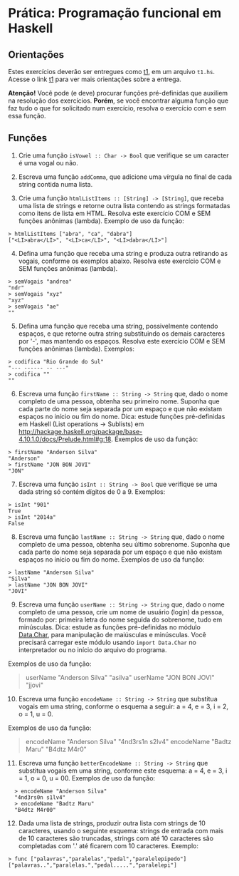 # Prática: Programação funcional em Haskell

## Orientações

Estes exercícios deverão ser entregues como [t1](../../../trabalhos/t1), em um arquivo `t1.hs`. Acesse o link [t1](../../../trabalhos/t1) para ver mais orientações sobre a entrega.

**Atenção!** Você pode (e deve) procurar funções pré-definidas que auxiliem na resolução dos exercícios. **Porém**, se você encontrar alguma função que faz tudo o que for solicitado num exercício, resolva o exercício com e sem essa função.


## Funções


1. Crie uma função `isVowel :: Char -> Bool` que verifique se um caracter é uma vogal ou não.

2. Escreva uma função `addComma`, que adicione uma vírgula no final de cada string contida numa lista.

3. Crie uma função `htmlListItems :: [String] -> [String]`, que receba uma lista de strings e retorne outra lista contendo as strings formatadas como itens de lista em HTML. Resolva este exercício COM e SEM funções anônimas (lambda). Exemplo de uso da função:

  ```
  > htmlListItems ["abra", "ca", "dabra"]
  ["<LI>abra</LI>", "<LI>ca</LI>", "<LI>dabra</LI>"]
  ```

4. Defina uma função que receba uma string e produza outra retirando as vogais, conforme os exemplos abaixo. Resolva este exercício COM e SEM funções anônimas (lambda).

  ```
  > semVogais "andrea"
  "ndr"
  > semVogais "xyz"
  "xyz"
  > semVogais "ae"
  ""
  ```

5. Defina uma função que receba uma string, possivelmente contendo espaços, e que retorne outra string substituindo os demais caracteres por '-', mas mantendo os espaços. Resolva este exercício COM e SEM funções anônimas (lambda). Exemplos:

  ```
  > codifica "Rio Grande do Sul"
  "--- ------ -- ---"
  > codifica ""
  ""
  ```

6. Escreva uma função `firstName :: String -> String` que, dado o nome completo de uma pessoa, obtenha seu primeiro nome. Suponha que cada parte do nome seja separada por um espaço e que não existam espaços no início ou fim do nome. Dica: estude funções pré-definidas em Haskell (List operations -> Sublists) em http://hackage.haskell.org/package/base-4.10.1.0/docs/Prelude.html#g:18.  Exemplos de uso da função:

  ```
  > firstName "Anderson Silva"
  "Anderson"
  > firstName "JON BON JOVI"
  "JON"
  ```

7. Escreva uma função `isInt :: String -> Bool` que verifique se uma dada string só contém dígitos de 0 a 9. Exemplos:

  ```
  > isInt "901"
  True
  > isInt "2014a"
  False
  ```

8. Escreva uma função `lastName :: String -> String` que, dado o nome completo de uma pessoa, obtenha seu último sobrenome. Suponha que cada parte do nome seja separada por um espaço e que não existam espaços no início ou fim do nome. Exemplos de uso da função:

  ```
  > lastName "Anderson Silva"
  "Silva"
  > lastName "JON BON JOVI"
  "JOVI"
  ```

9. Escreva uma função `userName :: String -> String` que, dado o nome completo de uma pessoa, crie um nome de usuário (login) da pessoa, formado por: primeira letra do nome seguida do sobrenome, tudo em minúsculas. Dica: estude as funções pré-definidas no módulo [Data.Char](http://hackage.haskell.org/package/base-4.10.1.0/docs/Data-Char.html), para manipulação de maiúsculas e minúsculas. Você precisará carregar este módulo usando `import Data.Char` no interpretador ou no início do arquivo do programa.

  Exemplos de uso da função:

  > userName "Anderson Silva"
  "asilva"
  > userName "JON BON JOVI"
  "jjovi"

10. Escreva uma função `encodeName :: String -> String` que substitua vogais em uma string, conforme o esquema a seguir: a = 4, e = 3, i = 2, o = 1, u = 0.

  Exemplos de uso da função:

  > encodeName "Anderson Silva"
  "4nd3rs1n s2lv4"
  > encodeName "Badtz Maru"
  "B4dtz M4r0"

11. Escreva uma função `betterEncodeName :: String -> String` que substitua vogais em uma string, conforme este esquema: a = 4, e = 3, i = 1, o = 0, u = 00.  Exemplos de uso da função:

  ```
    > encodeName "Anderson Silva"
    "4nd3rs0n s1lv4"
    > encodeName "Badtz Maru"
    "B4dtz M4r00"
  ```

12. Dada uma lista de strings, produzir outra lista com strings de 10 caracteres, usando o seguinte esquema: strings de entrada com mais de 10 caracteres são truncadas, strings com até 10 caracteres são completadas com '.' até ficarem com 10 caracteres. Exemplo:

  ```
  > func ["palavras","paralelas","pedal","paralelepipedo"]
  ["palavras..","paralelas.","pedal.....","paralelepi"]
  ```
